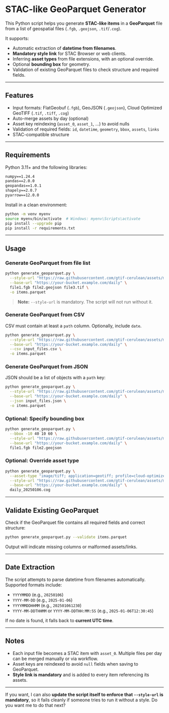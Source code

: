 # STAC-like GeoParquet Generator

This Python script helps you generate **STAC-like items** in a **GeoParquet** file from a list of geospatial files (`.fgb`, `.geojson`, `.tif`/`.cog`).

It supports:

* Automatic extraction of **datetime from filenames**.
* **Mandatory style link** for STAC Browser or web clients.
* Inferring **asset types** from file extensions, with an optional override.
* Optional **bounding box** for geometry.
* Validation of existing GeoParquet files to check structure and required fields.

---

## Features

* Input formats: FlatGeobuf (`.fgb`), GeoJSON (`.geojson`), Cloud Optimized GeoTIFF (`.tif`, `.tiff`, `.cog`)
* Auto-merge assets by day (optional)
* Asset key reindexing (`asset_0`, `asset_1`, …) to avoid nulls
* Validation of required fields: `id`, `datetime`, `geometry`, `bbox`, `assets`, `links`
* STAC-compatible structure

---

## Requirements

Python 3.11+ and the following libraries:

```txt
numpy==1.24.4
pandas==2.0.0
geopandas==1.0.1
shapely==2.0.7
pyarrow==12.0.0
```

Install in a clean environment:

```bash
python -m venv myenv
source myenv/bin/activate  # Windows: myenv\Scripts\activate
pip install --upgrade pip
pip install -r requirements.txt
```

---

## Usage

### Generate GeoParquet from file list

```bash
python generate_geoparquet.py \
  --style-url "https://raw.githubusercontent.com/gtif-cerulean/assets/main/style.json" \
  --base-url "https://your-bucket.example.com/daily" \
  file1.fgb file2.geojson file3.tif \
  -o items.parquet
```

> **Note:** `--style-url` is mandatory. The script will not run without it.

### Generate GeoParquet from CSV

CSV must contain at least a `path` column. Optionally, include `date`.

```bash
python generate_geoparquet.py \
  --style-url "https://raw.githubusercontent.com/gtif-cerulean/assets/main/style.json" \
  --base-url "https://your-bucket.example.com/daily" \
  --csv input_files.csv \
  -o items.parquet
```

### Generate GeoParquet from JSON

JSON should be a list of objects with a `path` key:

```bash
python generate_geoparquet.py \
  --style-url "https://raw.githubusercontent.com/gtif-cerulean/assets/main/style.json" \
  --base-url "https://your-bucket.example.com/daily" \
  --json input_files.json \
  -o items.parquet
```

### Optional: Specify bounding box

```bash
python generate_geoparquet.py \
  --bbox -10 40 10 60 \
  --style-url "https://raw.githubusercontent.com/gtif-cerulean/assets/main/style.json" \
  --base-url "https://your-bucket.example.com/daily" \
  file1.fgb file2.geojson
```

### Optional: Override asset type

```bash
python generate_geoparquet.py \
  --asset-type "image/tiff; application=geotiff; profile=cloud-optimized" \
  --style-url "https://raw.githubusercontent.com/gtif-cerulean/assets/main/style.json" \
  --base-url "https://your-bucket.example.com/daily" \
  daily_20250106.cog
```

---

## Validate Existing GeoParquet

Check if the GeoParquet file contains all required fields and correct structure:

```bash
python generate_geoparquet.py --validate items.parquet
```

Output will indicate missing columns or malformed assets/links.

---

## Date Extraction

The script attempts to parse datetime from filenames automatically. Supported formats include:

* `YYYYMMDD` (e.g., `20250106`)
* `YYYY-MM-DD` (e.g., `2025-01-06`)
* `YYYYMMDDHHMM` (e.g., `202501061230`)
* `YYYY-MM-DDTHHMM` or `YYYY-MM-DDTHH:MM:SS` (e.g., `2025-01-06T12:30:45`)

If no date is found, it falls back to **current UTC time**.

---

## Notes

* Each input file becomes a STAC item with `asset_0`. Multiple files per day can be merged manually or via workflow.
* Asset keys are reindexed to avoid `null` fields when saving to GeoParquet.
* **Style link is mandatory** and is added to every item referencing its assets.

---

If you want, I can also **update the script itself to enforce that `--style-url` is mandatory**, so it fails cleanly if someone tries to run it without a style. Do you want me to do that next?
